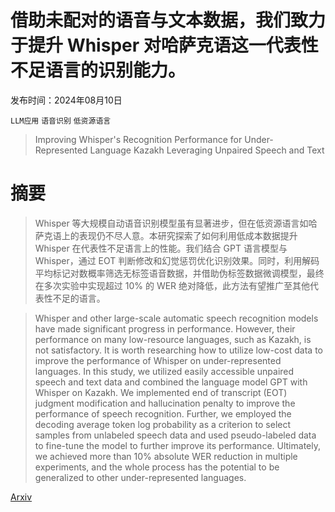 # 借助未配对的语音与文本数据，我们致力于提升 Whisper 对哈萨克语这一代表性不足语言的识别能力。

发布时间：2024年08月10日

`LLM应用` `语音识别` `低资源语言`

> Improving Whisper's Recognition Performance for Under-Represented Language Kazakh Leveraging Unpaired Speech and Text

# 摘要

> Whisper 等大规模自动语音识别模型虽有显著进步，但在低资源语言如哈萨克语上的表现仍不尽人意。本研究探索了如何利用低成本数据提升 Whisper 在代表性不足语言上的性能。我们结合 GPT 语言模型与 Whisper，通过 EOT 判断修改和幻觉惩罚优化识别效果。同时，利用解码平均标记对数概率筛选无标签语音数据，并借助伪标签数据微调模型，最终在多次实验中实现超过 10% 的 WER 绝对降低，此方法有望推广至其他代表性不足的语言。

> Whisper and other large-scale automatic speech recognition models have made significant progress in performance. However, their performance on many low-resource languages, such as Kazakh, is not satisfactory. It is worth researching how to utilize low-cost data to improve the performance of Whisper on under-represented languages. In this study, we utilized easily accessible unpaired speech and text data and combined the language model GPT with Whisper on Kazakh. We implemented end of transcript (EOT) judgment modification and hallucination penalty to improve the performance of speech recognition. Further, we employed the decoding average token log probability as a criterion to select samples from unlabeled speech data and used pseudo-labeled data to fine-tune the model to further improve its performance. Ultimately, we achieved more than 10\% absolute WER reduction in multiple experiments, and the whole process has the potential to be generalized to other under-represented languages.

[Arxiv](https://arxiv.org/abs/2408.05554)